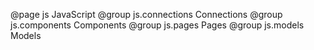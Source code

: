 @page js JavaScript
@group js.connections Connections
@group js.components Components
@group js.pages Pages
@group js.models Models
